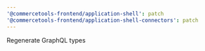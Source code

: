 ```yaml
---
'@commercetools-frontend/application-shell': patch
'@commercetools-frontend/application-shell-connectors': patch
---
```


Regenerate GraphQL types
